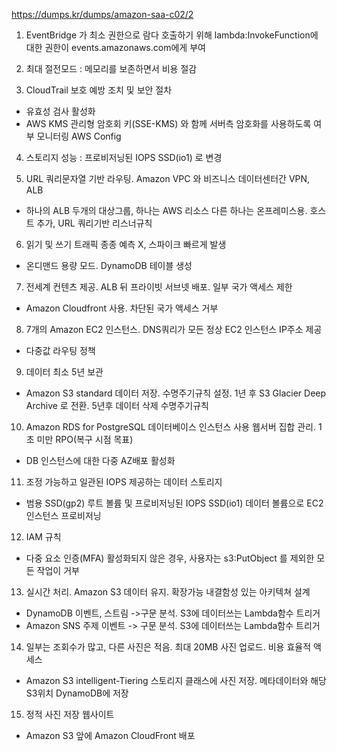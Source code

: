 https://dumps.kr/dumps/amazon-saa-c02/2


1. EventBridge 가 최소 권한으로 람다 호출하기 위해 lambda:InvokeFunction에 대한 권한이 events.amazonaws.com에게 부여

2. 최대 절전모드 : 메모리를 보존하면서 비용 절감

3. CloudTrail 보호 예방 조치 및 보안 절차
- 유효성 검사 활성화
- AWS KMS 관리형 암호회 키(SSE-KMS) 와 함께 서버측 암호화를 사용하도록 여부 모니터링 AWS Config

4. 스토리지 성능 : 프로비저닝된 IOPS SSD(io1) 로 변경


5.  URL 쿼리문자열 기반 라우팅.  Amazon VPC 와 비즈니스 데이터센터간 VPN, ALB
- 하나의 ALB 두개의 대상그룹, 하나는 AWS 리소스 다른 하나는 온프레미스용. 호스트 추가, URL 쿼리기반 리스너규칙


6. 읽기 및 쓰기 트래픽 종종 예측 X, 스파이크 빠르게 발생
- 온디맨드 용량 모드. DynamoDB 테이블 생성


7. 전세계 컨텐츠 제공. ALB 뒤 프라이빗 서브넷 배포. 일부 국가 액세스 제한
- Amazon Cloudfront 사용. 차단된 국가 액세스 거부

8. 7개의 Amazon EC2 인스턴스. DNS쿼리가 모든 정상 EC2 인스턴스 IP주소 제공
- 다중값 라우팅 정책

9. 데이터 최소 5년 보관
- Amazon S3 standard 데이터 저장. 수명주기규칙 설정. 1년 후 S3 Glacier Deep Archive 로 전환. 5년후 데이터 삭제 수명주기규칙

10. Amazon RDS for PostgreSQL 데이터베이스 인스턴스 사용 웹서버 집합 관리. 1초 미만 RPO(복구 시점 목표)
- DB 인스턴스에 대한 다중 AZ배포 활성화


11. 조정 가능하고 일관된 IOPS 제공하는 데이터 스토리지
- 범용 SSD(gp2) 루트 볼륨 및 프로비저닝된 IOPS SSD(io1) 데이터 볼륨으로 EC2인스턴스 프로비저닝


12. IAM 규칙
- 다중 요소 인증(MFA) 활성화되지 않은 경우, 사용자는 s3:PutObject 를 제외한 모든 작업이 거부


13. 실시간 처리. Amazon S3 데이터 유지. 확장가능 내결함성 있는 아키텍쳐 설계
- DynamoDB 이벤트, 스트림 ->구문 분석. S3에 데이터쓰는 Lambda함수 트리거
- Amazon SNS 주제 이벤트 -> 구문 분석. S3에 데이터쓰는 Lambda함수 트리거


14. 일부는 조회수가 많고, 다른 사진은 적음. 최대 20MB 사진 업로드. 비용 효율적 액세스
- Amazon S3 intelligent-Tiering 스토리지 클래스에 사진 저장. 메타데이터와 해당 S3위치 DynamoDB에 저장


15. 정적 사진 저장 웹사이트
- Amazon S3 앞에 Amazon CloudFront 배포
